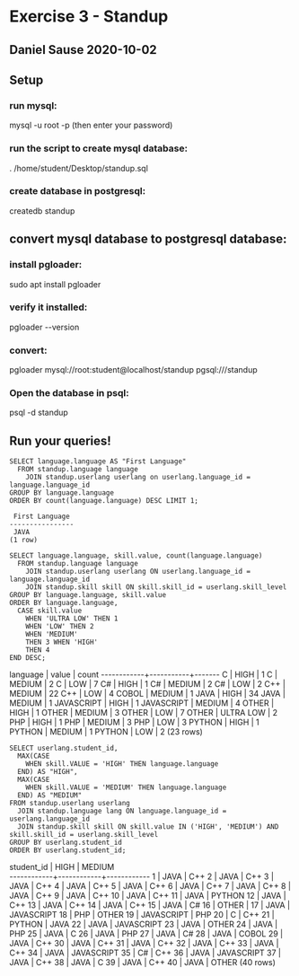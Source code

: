 # Exercise 3 - Standup
## Daniel Sause 2020-10-02

## Setup

### run mysql:
mysql -u root -p 
(then enter your password)

### run the script to create mysql database:
\. /home/student/Desktop/standup.sql

### create database in postgresql:
createdb standup

## convert mysql database to postgresql database:

### install pgloader:
sudo apt install pgloader

### verify it installed:
pgloader --version

### convert:
pgloader mysql://root:student@localhost/standup pgsql:///standup

### Open the database in psql:
psql -d standup

## Run your queries!
```
SELECT language.language AS "First Language" 
  FROM standup.language language 
    JOIN standup.userlang userlang on userlang.language_id = language.language_id 
GROUP BY language.language 
ORDER BY count(language.language) DESC LIMIT 1;
```
```
 First Language 
----------------
 JAVA
(1 row)
```
```
SELECT language.language, skill.value, count(language.language) 
  FROM standup.language language 
    JOIN standup.userlang userlang ON userlang.language_id = language.language_id 
    JOIN standup.skill skill ON skill.skill_id = userlang.skill_level 
GROUP BY language.language, skill.value 
ORDER BY language.language, 
  CASE skill.value 
    WHEN 'ULTRA LOW' THEN 1 
    WHEN 'LOW' THEN 2 
    WHEN 'MEDIUM' 
    THEN 3 WHEN 'HIGH' 
    THEN 4 
END DESC;
```
  language  |   value   | count 
------------+-----------+-------
 C          | HIGH      |     1
 C          | MEDIUM    |     2
 C          | LOW       |     7
 C#         | HIGH      |     1
 C#         | MEDIUM    |     2
 C#         | LOW       |     2
 C++        | MEDIUM    |    22
 C++        | LOW       |     4
 COBOL      | MEDIUM    |     1
 JAVA       | HIGH      |    34
 JAVA       | MEDIUM    |     1
 JAVASCRIPT | HIGH      |     1
 JAVASCRIPT | MEDIUM    |     4
 OTHER      | HIGH      |     1
 OTHER      | MEDIUM    |     3
 OTHER      | LOW       |     7
 OTHER      | ULTRA LOW |     2
 PHP        | HIGH      |     1
 PHP        | MEDIUM    |     3
 PHP        | LOW       |     3
 PYTHON     | HIGH      |     1
 PYTHON     | MEDIUM    |     1
 PYTHON     | LOW       |     2
(23 rows)

```
SELECT userlang.student_id,
  MAX(CASE
    WHEN skill.VALUE = 'HIGH' THEN language.language
  END) AS "HIGH",
  MAX(CASE
    WHEN skill.VALUE = 'MEDIUM' THEN language.language
  END) AS "MEDIUM"
FROM standup.userlang userlang
  JOIN standup.language lang ON language.language_id = userlang.language_id
  JOIN standup.skill skill ON skill.value IN ('HIGH', 'MEDIUM') AND skill.skill_id = userlang.skill_level
GROUP BY userlang.student_id 
ORDER BY userlang.student_id;
```

 student_id |    HIGH    |   MEDIUM   
------------+------------+------------
          1 | JAVA       | C++
          2 | JAVA       | C++
          3 | JAVA       | C++
          4 | JAVA       | C++
          5 | JAVA       | C++
          6 | JAVA       | C++
          7 | JAVA       | C++
          8 | JAVA       | C++
          9 | JAVA       | C++
         10 | JAVA       | C++
         11 | JAVA       | PYTHON
         12 | JAVA       | C++
         13 | JAVA       | C++
         14 | JAVA       | C++
         15 | JAVA       | C#
         16 | OTHER      | 
         17 | JAVA       | JAVASCRIPT
         18 | PHP        | OTHER
         19 | JAVASCRIPT | PHP
         20 | C          | C++
         21 | PYTHON     | JAVA
         22 | JAVA       | JAVASCRIPT
         23 | JAVA       | OTHER
         24 | JAVA       | PHP
         25 | JAVA       | C
         26 | JAVA       | PHP
         27 | JAVA       | C#
         28 | JAVA       | COBOL
         29 | JAVA       | C++
         30 | JAVA       | C++
         31 | JAVA       | C++
         32 | JAVA       | C++
         33 | JAVA       | C++
         34 | JAVA       | JAVASCRIPT
         35 | C#         | C++
         36 | JAVA       | JAVASCRIPT
         37 | JAVA       | C++
         38 | JAVA       | C
         39 | JAVA       | C++
         40 | JAVA       | OTHER
(40 rows)
